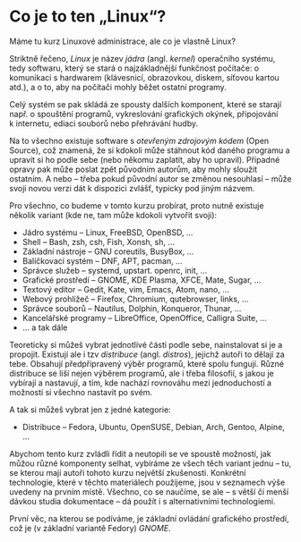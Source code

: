 # Co je to ten „Linux“?

Máme tu kurz Linuxové administrace, ale co je vlastně Linux?

Striktně řečeno, *Linux* je název *jádra* (angl. *kernel*) operačního systému,
tedy softwaru, který se stará o najzákladnější funkčnost počítače:
o komunikaci s hardwarem (klávesnicí, obrazovkou, diskem, síťovou kartou atd.),
a o to, aby na počítači mohly běžet ostatní programy.

Celý systém se pak skládá ze spousty dalších komponent, které se starají např.
o spouštění programů, vykreslování grafických okýnek, připojování k internetu,
ediaci souborů nebo přehrávání hudby.

Na to všechno existuje software s *otevřeným zdrojovým kódem* (Open Source),
což znamená, že si kdokoli může stáhnout kód daného programu a upravit si ho
podle sebe (nebo někomu zaplatit, aby ho upravil).
Případné opravy pak může poslat zpět původním autorům, aby mohly
sloužit ostatním.
A nebo – třeba pokud původní autor se změnou nesouhlasí – může svoji novou
verzi dát k dispozici zvlášť, typicky pod jiným názvem.

Pro všechno, co budeme v tomto kurzu probírat, proto nutně existuje několik
variant (kde ne, tam může kdokoli vytvořit svoji):

* Jádro systému – Linux, FreeBSD, OpenBSD, …
* Shell – Bash, zsh, csh, Fish, Xonsh, sh, …
* Základní nástroje – GNU coreutils, BusyBox, …
* Balíčkovací systém – DNF, APT, pacman, …
* Správce služeb – systemd, upstart. openrc, init, …
* Grafické prostředí – GNOME, KDE Plasma, XFCE, Mate, Sugar, …
* Textový editor – Gedit, Kate, vim, Emacs, Atom, nano, …
* Webový prohlížeč – Firefox, Chromium, qutebrowser, links, …
* Správce souborů – Nautilus, Dolphin, Konqueror, Thunar, …
* Kancelářské programy – LibreOffice, OpenOffice, Calligra Suite, …
* … a tak dále

Teoreticky si můžeš vybrat jednotlivé části podle sebe, nainstalovat si je
a propojit.
Existují ale i tzv *distribuce* (angl. *distros*), jejichž autoři to dělají za
tebe.
Obsahují předpřipravený výběr programů, které spolu fungují.
Různé distribuce se liší nejen výběrem programů, ale i třeba filosofií, s jakou
je vybírají a nastavují, a tím, kde nachází rovnováhu mezi jednoduchostí
a možností si všechno nastavit po svém.

A tak si můžeš vybrat jen z jedné kategorie:

* Distribuce – Fedora, Ubuntu, OpenSUSE, Debian, Arch, Gentoo, Alpine, …

Abychom tento kurz zvládli řídit a neutopili se ve spoustě možností,
jak můžou různé komponenty selhat, vybíráme ze všech těch variant jednu – tu,
se kterou mají autoři tohoto kurzu největší zkušenosti.
Konkrétní technologie, které v těchto materiálech použijeme,
jsou v seznamech výše uvedeny na prvním místě.
Všechno, co se naučíme, se ale – s větší či menší dávkou studia dokumentace –
dá použít i s alternativními technologiemi.

První věc, na kterou se podíváme, je základní ovládání grafického prostředí,
což je (v základní variantě Fedory) *GNOME*.
